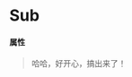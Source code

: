 # Sub

<sub-a></sub-a>
<show-code :code="'%3Ctemplate%3E%0A%20%20%3Cdiv%3E%0A%20%20%20%20%3Cro-button%20%3Atype%3D%22%27clear%27%22%20%3Asub%3D%22%7B%20number%3A%20200%20%7D%22%3Enormal%20Button%3C/ro-button%3E%0A%20%20%3C/div%3E%0A%3C/template%3E%0A%3Cscript%3E%0Aexport%20default%20%7B%0A%20%20name%3A%20%22SubA%22%0A%7D%3B%0A%3C/script%3E%0A%3Cstyle%20lang%3D%22less%22%20scoped%3E%0A.ro-button%20%7B%0A%20%20margin%3A%200%2010px%3B%0A%7D%0A%3C/style%3E%0A'"></show-code>


#### 属性

> 哈哈，好开心，搞出来了！
